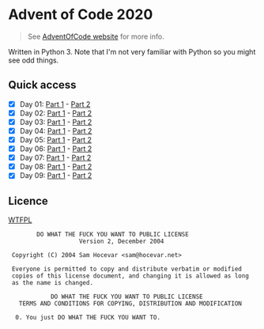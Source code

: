 # Advent of Code 2020

> See [AdventOfCode website](https://adventofcode.com/) for more info.

Written in Python 3. Note that I'm not very familiar with Python so you might see odd things.

## Quick access

  * [x] Day 01: [Part 1](./01/1) - [Part 2](./01/2)
  * [x] Day 02: [Part 1](./02/1) - [Part 2](./02/2)
  * [x] Day 03: [Part 1](./03/1) - [Part 2](./03/2)
  * [x] Day 04: [Part 1](./04/1) - [Part 2](./04/2)
  * [x] Day 05: [Part 1](./05/1) - [Part 2](./05/2)
  * [x] Day 06: [Part 1](./06/1) - [Part 2](./06/2)
  * [x] Day 07: [Part 1](./07/1) - [Part 2](./07/2)
  * [x] Day 08: [Part 1](./08/1) - [Part 2](./08/2)
  * [x] Day 09: [Part 1](./09/1) - [Part 2](./09/2)

## Licence

[WTFPL](http://www.wtfpl.net/)

```
        DO WHAT THE FUCK YOU WANT TO PUBLIC LICENSE
                    Version 2, December 2004

 Copyright (C) 2004 Sam Hocevar <sam@hocevar.net>

 Everyone is permitted to copy and distribute verbatim or modified
 copies of this license document, and changing it is allowed as long
 as the name is changed.

            DO WHAT THE FUCK YOU WANT TO PUBLIC LICENSE
   TERMS AND CONDITIONS FOR COPYING, DISTRIBUTION AND MODIFICATION

  0. You just DO WHAT THE FUCK YOU WANT TO.
```
